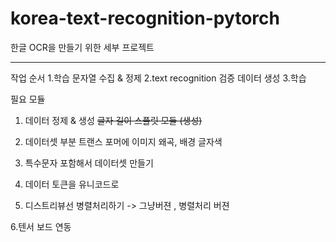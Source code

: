 # korea-text-recognition-pytorch

한글 OCR을 만들기 위한 세부 프로젝트

***

작업 순서 
1.학습 문자열 수집 & 정제
2.text recognition 검증 데이터 생성
3.학습




필요 모듈

1. 데이터 정제 & 생성
~~글자 길이 스플릿 모듈 (생성)~~

2. 데이터셋 부분
트랜스 포머에
이미지 왜곡,
배경 
글자색

3. 특수문자 포함해서 데이터셋 만들기
4. 데이터 토큰을 유니코드로
5. 디스트리뷰선 병렬처리하기
-> 그냥버젼 , 병렬처리 버젼

6.텐서 보드 연동
